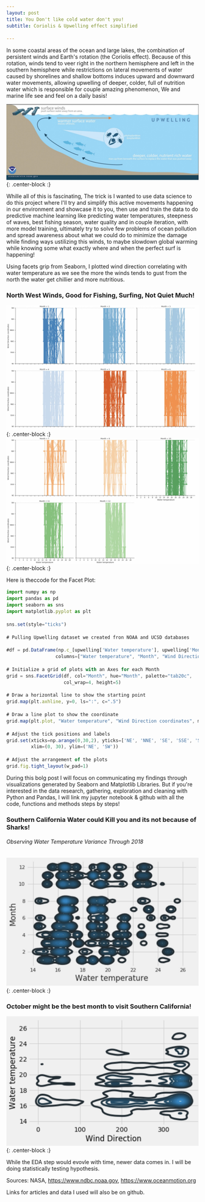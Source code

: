 ```yaml
---
layout: post
title: You Don't like cold water don't you!
subtitle: Coriolis & Upwelling effect simplified

---
```


In some coastal areas of the ocean and large lakes, the combination of persistent winds and Earth's rotation (the Coriolis effect). Because of this rotation, winds tend to veer right in the northern hemisphere and left in the southern hemisphere while restrictions on lateral movements of water caused by shorelines and shallow bottoms induces upward and downward water movements, allowing upwelling of deeper, colder, full of nutrition water which is responsible for couple amazing phenomenon, We and marine life see and feel on a daily basis! 


![Crepe](/img/clitoris.jpg){: .center-block :}

Whille all of this is fascinating, The trick is I wanted to use data science to do this project where I'll try and simplify this active movements happening in our environment and showcase it to you, then use and train the data to do predictive machine learning like predicting water temperatures, steepness of waves, best fishing season, water quality and in couple iteration, with more model training, ultimately try to solve few problems of ocean pollution and spread awareness about what we could do to minimize the damage while finding ways ustilizing this winds, to maybe slowdown global warming while knowing some what exactly where and when the perfect surf is happening! 

Using facets grip from Seaborn, I plotted wind direction correlating with water temperature as we see the more the winds tends to gust from the north the water get chillier and more nutritious. 

### North West Winds, Good for Fishing, Surfing, Not Quiet Much! ###
![Crepe](/img/year1seaborn.jpg){: .center-block :}
![Crepe](/img/seaboaryear2.jpg){: .center-block :}

Here is theccode for the Facet Plot:

```javascript
import numpy as np
import pandas as pd
import seaborn as sns
import matplotlib.pyplot as plt

sns.set(style="ticks")

# Pulling Upwelling dataset we created fron NOAA and UCSD databases

#df = pd.DataFrame(np.c_[upwelling['Water temperature'], upwelling['Month'], upwelling['Wind Direction coordinates']],
                  columns=["Water temperature", "Month", "Wind Direction coordinates"])

# Initialize a grid of plots with an Axes for each Month
grid = sns.FacetGrid(df, col="Month", hue="Month", palette="tab20c",
                     col_wrap=4, height=5)

# Draw a horizontal line to show the starting point
grid.map(plt.axhline, y=0, ls=":", c=".5")

# Draw a line plot to show the coordinate
grid.map(plt.plot, "Water temperature", "Wind Direction coordinates", marker="o")

# Adjust the tick positions and labels
grid.set(xticks=np.arange(0,30,2), yticks=['NE', 'NNE', 'SE', 'SSE', 'SSW', 'SW', 'NW', 'NNW'],
         xlim=(0, 30), ylim=('NE', 'SW'))

# Adjust the arrangement of the plots
grid.fig.tight_layout(w_pad=1)
```
During this bolg post I will focus on communicating my findings through visualizations generated by Seaborn and Matplotlib Libraries. But if you're interested in the data research, gathering, exploration and cleaning with Python and Pandas, I will link my jupyter notebook & github with all the code, functions and methods steps by steps! 

### Southern California Water could Kill you and its not because of Sharks! ### 
###### Observing Water Temperature Variance Through 2018 ####### 
![Crepe](/img/seaborn%20plot.jpg){: .center-block :}

### October might be the best month to visit Southern California! ### 
![Crepe](/img/kdeplotseabornwindwatta.jpg){: .center-block :}

 While the EDA step would evovle with time, newer data comes in. I will be doing statistically testing hypothesis. 



Sources: NASA, https://www.ndbc.noaa.gov, https://www.oceanmotion.org

Links for articles and data I used will also be on github.







